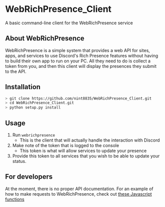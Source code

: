 # WebRichPresence_Client

A basic command-line client for the WebRichPresence service

## About WebRichPresence

WebRichPresence is a simple system that provides a web API for sites, apps, and services to use Discord's Rich Presence features without having to build their own app to run on your PC. All they need to do is collect a token from you, and then this client will display the presences they submit to the API.

## Installation

```bash
> git clone https://github.com/nint8835/WebRichPresence_Client.git
> cd WebRichPresence_Client.git
> python setup.py install
```

## Usage

1. Run `webrichpresence`
    * This is the client that will actually handle the interaction with Discord
2. Make note of the token that is logged to the console
    * This token is what will allow services to update your presence
3. Provide this token to all services that you wish to be able to update your status.

## For developers

At the moment, there is no proper API documentation. For an example of how to make requests to WebRichPresence, check out [these Javascript functions](https://github.com/nint8835/YoutubeWRP/blob/master/src/utils.js)